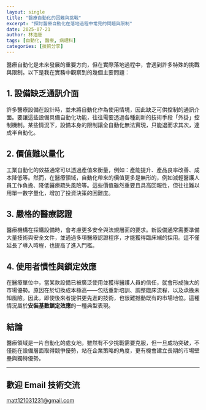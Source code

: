 ```yaml
---
layout: single
title: "醫療自動化的困難與挑戰"
excerpt: "探討醫療自動化在落地過程中常見的問題與限制"
date: 2025-07-21
author: 林浩唐
tags: [自動化, 醫療, 病理科]
categories: [技術分享]
---
```


醫療自動化是未來發展的重要方向，但在實際落地過程中，會遇到許多特殊的挑戰與限制。以下是我在實務中觀察到的幾個主要問題：

## 1. 設備缺乏通訊介面  
許多醫療設備在設計時，並未將自動化作為使用情境，因此缺乏可供控制的通訊介面。要讓這些設備具備自動化功能，往往需要透過各種創新的技術手段「外掛」控制機制。某些情況下，設備本身的限制讓全自動化無法實現，只能退而求其次，達成半自動化。

## 2. 價值難以量化  
工業自動化的效益通常可以透過產值來衡量，例如：產能提升、產品良率改善、成本降低等。然而，在醫療領域，自動化帶來的價值更多是無形的，例如減輕醫護人員工作負擔、降低醫療疏失風險等。這些價值雖然重要且具高回報性，但往往難以用單一數字量化，增加了投資決策的困難度。

## 3. 嚴格的醫療認證  
醫療機構在採購設備時，會考慮更多安全與法規層面的要求。新設備通常需要準備大量技術與安全文件，並通過多項醫療認證程序，才能獲得臨床端的採用。這不僅延長了導入時程，也提高了進入門檻。

## 4. 使用者慣性與鎖定效應  
在醫療單位中，當某款設備已被廣泛使用並獲得醫護人員的信任，就會形成強大的市場優勢。原因在於切換成本極高——包括重新培訓、調整臨床流程，以及承擔未知風險。因此，即使後來者提供更先進的技術，也很難撼動既有的市場地位。這種情況屬於**安裝基數鎖定效應**的一種典型表現。
  
## 結論

醫療領域是一片自動化的處女地，雖然有不少挑戰需要克服，但一旦成功突破，不僅能在設備層面取得競爭優勢，站在企業策略的角度，更有機會建立長期的市場壁壘與獨特優勢。

---

## 歡迎 Email 技術交流
matt121031231@gmail.com
